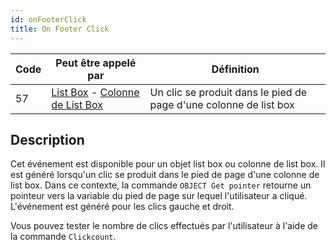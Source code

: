 ```yaml
---
id: onFooterClick
title: On Footer Click
---
```


| Code | Peut être appelé par                                                                                                  | Définition                                                        |
| ---- | --------------------------------------------------------------------------------------------------------------------- | ----------------------------------------------------------------- |
| 57   | [List Box](FormObjects/listbox_overview.md) - [Colonne de List Box](FormObjects/listbox_overview.md#list-box-columns) | Un clic se produit dans le pied de page d'une colonne de list box |

## Description

Cet événement est disponible pour un objet list box ou colonne de list box. Il est généré lorsqu'un clic se produit dans le pied de page d'une colonne de list box. Dans ce contexte, la commande `OBJECT Get pointer` retourne un pointeur vers la variable du pied de page sur lequel l'utilisateur a cliqué. L'événement est généré pour les clics gauche et droit.

Vous pouvez tester le nombre de clics effectués par l'utilisateur à l'aide de la commande `Clickcount`.
